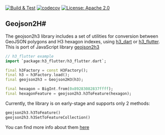 <p>
<a href="https://github.com/festelo/h3_dart/actions"><img src="https://github.com/festelo/h3_dart/actions/workflows/tests.yml/badge.svg" alt="Build & Test"></a>
<a href="https://codecov.io/gh/festelo/h3_dart"><img src="https://codecov.io/gh/festelo/h3_dart/branch/master/graph/badge.svg" alt="codecov"></a>
<a href="https://opensource.org/licenses/Apache-2.0"><img src="https://img.shields.io/badge/License-Apache_2.0-blue.svg" alt="License: Apache 2.0"></a>
</p>

## Geojson2H#

The geojson2h3 library includes a set of utilities for conversion between GeoJSON polygons and H3 hexagon indexes, using [h3_dart](https://pub.dev/packages/h3_dart/) or [h3_flutter](https://pub.dev/packages/h3_flutter/).  
This is port of JavaScript library [geojson2h3](https://github.com/uber/geojson2h3)

```dart
// h3_flutter example
import `package:h3_flutter/h3_flutter.dart`;

final h3Factory = const H3Factory();
final h3 = h3Factory.load();
final geojson2h3 = Geojson2H3(h3);

final hexagon = BigInt.from(0x89283082837ffff);
final hexagonFeature = geojson2h3.h3ToFeature(hexagon);
```

Currently, the library is on early-stage and supports only 2 methods:
```dart
geojson2h3.h3ToFeature()
geojson2h3.h3SetToFeatureCollection()
```
You can find more info about them [here](https://github.com/uber/geojson2h3)